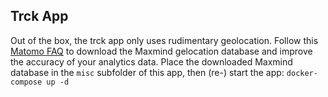 ## Trck App

Out of the box, the trck app only uses rudimentary geolocation. Follow this [Matomo FAQ](https://matomo.org/faq/how-to/#faq_163) to download the Maxmind gelocation database and improve the accuracy of your analytics data. Place the downloaded Maxmind database in the ``misc`` subfolder of this app, then (re-) start the app: ``docker-compose up -d``
